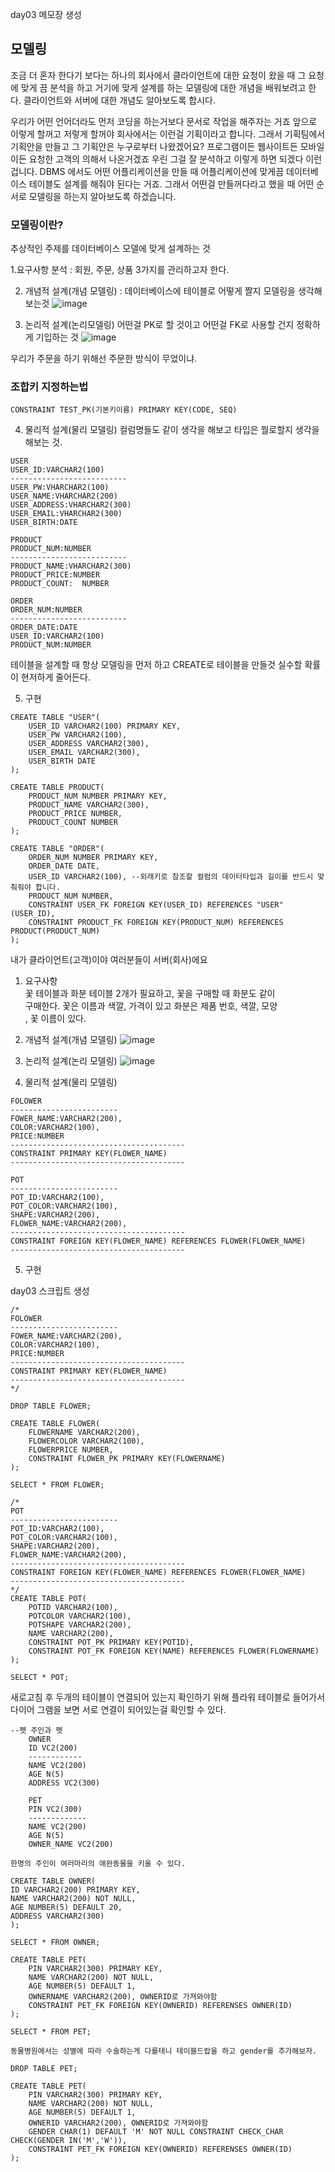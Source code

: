 day03 메모장 생성
## 모델링

조금 더 혼자 한다기 보다는 하나의 회사에서 클라이언트에 대한 요청이 왔을 때 그 요청에 맞게 끔 분석을 하고 거기에 맞게 설계를 하는 모델링에 대한 개념을 배워보려고 한다. 클라이언트와 서버에 대한 개념도 알아보도록 합시다.

우리가 어떤 언어더라도 먼저 코딩을 하는거보다 문서로 작업을 해주자는 거죠 앞으로 이렇게 할꺼고 저렇게 할꺼야 회사에서는 이런걸 기획이라고 합니다. 그래서 기획팀에서 기획안을 만들고 그 기획안은 누구로부터 나왔겠어요? 프로그램이든 웹사이트든 모바일이든 요청한 고객의 의해서 나온거겠죠 우린 그걸 잘 분석하고 이렇게 하면 되겠다 이런겁니다. DBMS 에서도 어떤 어플리케이션을 만들 때 어플리케이션에 맞게끔 데이터베이스 테이블도 설계를 해줘야 된다는 거죠. 그래서 어떤걸 만들꺼다라고 했을 때 어떤 순서로 모델링을 하는지 알아보도록 하겠습니다.

### 모델링이란?
추상적인 주제를 데이터베이스 모델에 맞게 설계하는 것

1.요구사항 분석 : 회원, 주문, 상품 3가지를 관리하고자 한다.

2. 개념적 설계(개념 모델링) : 데이터베이스에 테이블로 어떻게 짤지 모델링을 생각해보는것
![image](https://user-images.githubusercontent.com/54658614/215704352-53e35c38-4d08-461f-9ce0-23d5dae6eea1.png)

3. 논리적 설계(논리모델링) 
어떤걸 PK로 할 것이고 어떤걸 FK로 사용할 건지 정확하게 기입하는 것
![image](https://user-images.githubusercontent.com/54658614/215704561-7a220819-60e8-44ad-9f1b-cd4e41ecb862.png)

우리가 주문을 하기 위해선 주문한 방식이 무었이냐.

### 조합키 지정하는법
```
CONSTRAINT TEST_PK(기본키이름) PRIMARY KEY(CODE, SEQ)
```
4. 물리적 설계(물리 모델링) 
컬럼명들도 같이 생각을 해보고 타입은 뭘로할지 생각을 해보는 것.

```
USER		
USER_ID:VARCHAR2(100)		
--------------------------		
USER_PW:VHARCHAR2(100)		
USER_NAME:VHARCHAR2(200)		
USER_ADDRESS:VHARCHAR2(300)		
USER_EMAIL:VHARCHAR2(300)		
USER_BIRTH:DATE

PRODUCT	
PRODUCT_NUM:NUMBER		
--------------------------		
PRODUCT_NAME:VHARCHAR2(300)		
PRODUCT_PRICE:NUMBER	
PRODUCT_COUNT:	NUMBER
	
ORDER
ORDER_NUM:NUMBER		
--------------------------
ORDER_DATE:DATE
USER_ID:VARCHAR2(100)
PRODUCT_NUM:NUMBER
```
테이블을 설계할 때 항상 모델링을 먼저 하고 CREATE로 테이블을 만들것 실수할 확률이 현저하게 줄어든다.

5. 구현
```
CREATE TABLE "USER"(
	USER_ID VARCHAR2(100) PRIMARY KEY,
	USER_PW VARCHAR2(100),
	USER_ADDRESS VARCHAR2(300),
	USER_EMAIL VARCHAR2(300),
	USER_BIRTH DATE
);

CREATE TABLE PRODUCT(
	PRODUCT_NUM NUMBER PRIMARY KEY,
	PRODUCT_NAME VARCHAR2(300),
	PRODUCT_PRICE NUMBER,
	PRODUCT_COUNT NUMBER
);

CREATE TABLE "ORDER"(
	ORDER_NUM NUMBER PRIMARY KEY,
	ORDER_DATE DATE,
	USER_ID VARCHAR2(100), --외래키로 참조할 컬럼의 데이터타입과 길이를 반드시 맞춰줘야 합니다.
	PRODUCT_NUM NUMBER,
	CONSTRAINT USER_FK FOREIGN KEY(USER_ID) REFERENCES "USER"(USER_ID),
	CONSTRAINT PRODUCT_FK FOREIGN KEY(PRODUCT_NUM) REFERENCES PRODUCT(PRODUCT_NUM)
);
```
내가 클라이언트(고객)이야 여러분들이 서버(회사)에요<br>
1. 요구사항<br>
	꽃 테이블과 화분 테이블 2개가 필요하고, 꽃을 구매할 때 화분도 같이<br>
	구매한다. 꽃은 이름과 색깔, 가격이 있고 화분은 제품 번호, 색깔, 모양<br>
	, 꽃 이름이 있다.<br>

2. 개념적 설계(개념 모델링)
![image](https://user-images.githubusercontent.com/54658614/215705598-770d8323-f9d6-4ed4-bc2a-1c6d1b585bd1.png)

3. 논리적 설계(논리 모델링)
![image](https://user-images.githubusercontent.com/54658614/215705734-398d083b-c9b0-409e-b3f8-21b6274067e2.png)

4. 물리적 설계(물리 모델링)
```
FOLOWER
------------------------
FOWER_NAME:VARCHAR2(200),
COLOR:VARCHAR2(100),
PRICE:NUMBER
---------------------------------------
CONSTRAINT PRIMARY KEY(FLOWER_NAME)
---------------------------------------

POT
------------------------
POT_ID:VARCHAR2(100),
POT_COLOR:VARCHAR2(100),
SHAPE:VARCHAR2(200),
FLOWER_NAME:VARCHAR2(200),
---------------------------------------
CONSTRAINT FOREIGN KEY(FLOWER_NAME) REFERENCES FLOWER(FLOWER_NAME)
---------------------------------------
```
5. 구현

day03 스크립트 생성
```
/*
FOLOWER
------------------------
FOWER_NAME:VARCHAR2(200),
COLOR:VARCHAR2(100),
PRICE:NUMBER
---------------------------------------
CONSTRAINT PRIMARY KEY(FLOWER_NAME)
---------------------------------------
*/

DROP TABLE FLOWER;

CREATE TABLE FLOWER(
	FLOWERNAME VARCHAR2(200),
	FLOWERCOLOR VARCHAR2(100),
	FLOWERPRICE NUMBER,
	CONSTRAINT FLOWER_PK PRIMARY KEY(FLOWERNAME)
);

SELECT * FROM FLOWER;
 
/*
POT
------------------------
POT_ID:VARCHAR2(100),
POT_COLOR:VARCHAR2(100),
SHAPE:VARCHAR2(200),
FLOWER_NAME:VARCHAR2(200),
---------------------------------------
CONSTRAINT FOREIGN KEY(FLOWER_NAME) REFERENCES FLOWER(FLOWER_NAME)
---------------------------------------
*/
CREATE TABLE POT(
	POTID VARCHAR2(100),
	POTCOLOR VARCHAR2(100),
	POTSHAPE VARCHAR2(200),
	NAME VARCHAR2(200),
	CONSTRAINT POT_PK PRIMARY KEY(POTID),
	CONSTRAINT POT_FK FOREIGN KEY(NAME) REFERENCES FLOWER(FLOWERNAME)
);

SELECT * POT;
```
새로고침 후 두개의 테이블이 연결되어 있는지 확인하기 위해 플라워 테이블로 들어가서
다이어 그램을 보면 서로 연결이 되어있는걸 확인할 수 있다.

```
--펫 주인과 펫
	OWNER
	ID VC2(200)
	------------
	NAME VC2(200)
	AGE N(5)
	ADDRESS VC2(300)

	PET
	PIN VC2(300)
	-------------
	NAME VC2(200)
	AGE N(5)
	OWNER_NAME VC2(200)

한명의 주인이 여러마리의 애완동물을 키울 수 있다.

CREATE TABLE OWNER(
ID VARCHAR2(200) PRIMARY KEY,
NAME VARCHAR2(200) NOT NULL,
AGE NUMBER(5) DEFAULT 20,
ADDRESS VARCHAR2(300)	
);

SELECT * FROM OWNER;
 
CREATE TABLE PET(
	PIN VARCHAR2(300) PRIMARY KEY,
	NAME VARCHAR2(200) NOT NULL,
	AGE NUMBER(5) DEFAULT 1,
	OWNERNAME VARCHAR2(200), OWNERID로 가져와야함
	CONSTRAINT PET_FK FOREIGN KEY(OWNERID) REFERENSES OWNER(ID)
);

SELECT * FROM PET;

동물병원에서는 성별에 따라 수술하는게 다를테니 테이블드랍을 하고 gender를 추가해보자.

DROP TABLE PET;

CREATE TABLE PET(
	PIN VARCHAR2(300) PRIMARY KEY,
	NAME VARCHAR2(200) NOT NULL,
	AGE NUMBER(5) DEFAULT 1,
	OWNERID VARCHAR2(200), OWNERID로 가져와야함
	GENDER CHAR(1) DEFAULT 'M' NOT NULL CONSTRAINT CHECK_CHAR CHECK(GENDER IN('M','W')),
	CONSTRAINT PET_FK FOREIGN KEY(OWNERID) REFERENSES OWNER(ID)
);
```


